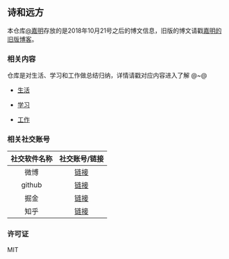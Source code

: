 ## 诗和远方

本仓库[@嘉明](http://reng99.cc/about/)存放的是2018年10月21号之后的博文信息，旧版的博文请戳[嘉明的旧版博客](https://github.com/reng99/reng99.github.io)。


### 相关内容

仓库是对生活、学习和工作做总结归纳，详情请戳对应内容进入了解 @~@

- [生活](./src/life/)

- [学习](./src/learn/)

- [工作](./src/work/)


### 相关社交账号

|社交软件名称|社交账号/链接|
|:-----:|:-----:|
|微博|[链接](https://weibo.com/reng99)|
|github|[链接](https://github.com/reng99)|
|掘金|[链接](https://juejin.im/user/5a00493f5188252c224d6475)|
|知乎|[链接](https://www.zhihu.com/people/reng99/activities)|


### 许可证

MIT
